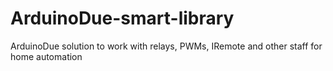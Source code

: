 # ArduinoDue-smart-library
ArduinoDue solution to work with relays, PWMs, IRemote and other staff for home automation 
